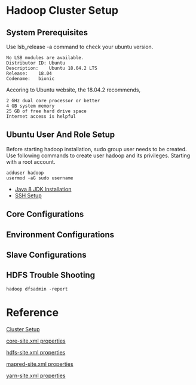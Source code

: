 # Hadoop Cluster Setup
## System Prerequisites
Use lsb_release -a command to check your ubuntu version.

    No LSB modules are available.
    Distributor ID:	Ubuntu
    Description:	Ubuntu 18.04.2 LTS
    Release:	18.04
    Codename:	bionic
    
Accoring to Ubuntu website, the 18.04.2 recommends, 

    2 GHz dual core processor or better
    4 GB system memory
    25 GB of free hard drive space
    Internet access is helpful

## Ubuntu User And Role Setup
Before starting hadoop installation, sudo group user needs to be created. Use following commands to create user hadoop and its privileges. Starting with a root account. 
    
    adduser hadoop
    usermod -aG sudo username
    
* [Java 8 JDK Installation](jdk/README.md)
* [SSH Setup](.ssh/README.md)
## Core Configurations
## Environment Configurations
## Slave Configurations
## HDFS Trouble Shooting
    hadoop dfsadmin -report
# Reference
[Cluster Setup](https://hadoop.apache.org/docs/current/hadoop-project-dist/hadoop-common/ClusterSetup.html)

[core-site.xml properties](https://hadoop.apache.org/docs/current/hadoop-project-dist/hadoop-common/core-default.xml)

[hdfs-site.xml properties](https://hadoop.apache.org/docs/current/hadoop-project-dist/hadoop-hdfs/hdfs-default.xml)

[mapred-site.xml properties](https://hadoop.apache.org/docs/current/hadoop-mapreduce-client/hadoop-mapreduce-client-core/mapred-default.xml)

[yarn-site.xml properties](https://hadoop.apache.org/docs/current/hadoop-yarn/hadoop-yarn-common/yarn-default.xml)

